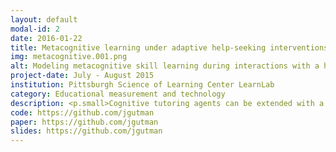 ```yaml
---
layout: default
modal-id: 2
date: 2016-01-22
title: Metacognitive learning under adaptive help-seeking interventions
img: metacognitive.001.png
alt: Modeling metacognitive skill learning during interactions with a help-seeking tutor agent
project-date: July - August 2015
institution: Pittsburgh Science of Learning Center LearnLab
category: Educational measurement and technology
description: <p.small>Cognitive tutoring agents can be extended with a help-seeking tutor module that tries to identify hint abuse and hint avoidance and provide corrective feedback. Here we extended previous work done by researchers at Carnegie Mellon University in collaboration with the Pittsburgh Science of Learning Center LearnLab in order to determine whether users interacting with this type of agent demonstrated improved metacognitive skills over time.</p> <p.small>Metacognitive skill here is measured by the appropriateness of their resource and hint use conditional on their estimated knowledge of the mathematical concept being tested. In order to design the most effective interventions capable of delivering personalized adaptive instruction to students, we need to understand whether these metacognitive abilities are dissociable from the cognitive skills targeted by the tutoring system, and whether they are amenable to intervention.</p> <p.small>We were particularly interested in whether these metacognitive learning curves revealed improvement in metacognitive skillfulness in a domain-general or context-specific manner. We found context-specific improvement in metacognitive resourcefulness and self-knowlege that showed limited to non-existent generalization to new problem domains.</p>  
code: https://github.com/jgutman
paper: https://github.com/jgutman
slides: https://github.com/jgutman
---
```

